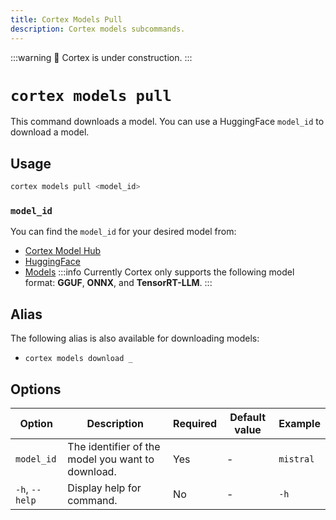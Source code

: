 ```yaml
---
title: Cortex Models Pull
description: Cortex models subcommands.
---
```


:::warning
🚧 Cortex is under construction.
:::

# `cortex models pull`

This command downloads a model. You can use a HuggingFace `model_id` to download a model.



## Usage

```bash
cortex models pull <model_id>
```
### `model_id`
You can find the `model_id` for your desired model from:
- [Cortex Model Hub](https://huggingface.co/cortexso)
- [HuggingFace](https://huggingface.co/models)
- [Models](/models)
:::info
Currently Cortex only supports the following model format: **GGUF**, **ONNX**, and **TensorRT-LLM**.
:::
## Alias

The following alias is also available for downloading models:

- `cortex models download _`

## Options

| Option                    | Description                              | Required | Default value | Example                    |
|---------------------------|------------------------------------------|----------|---------------|----------------------------|
| `model_id`                | The identifier of the model you want to download. | Yes      | -             | `mistral`           |
| `-h`, `--help`              | Display help for command.                | No       | -             | `-h`                   |




